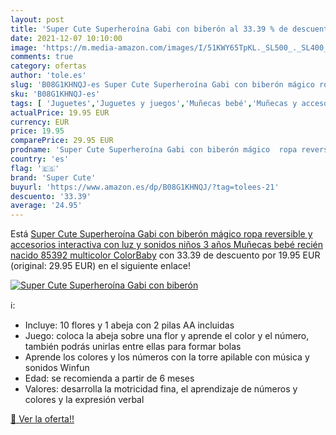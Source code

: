 ```yaml
---
layout: post
title: 'Super Cute Superheroína Gabi con biberón al 33.39 % de descuento'
date: 2021-12-07 10:10:00
image: 'https://m.media-amazon.com/images/I/51KWY65TpKL._SL500_._SL400_.jpg'
comments: true
category: ofertas
author: 'tole.es'
slug: 'B08G1KHNQJ-es Super Cute Superheroína Gabi con biberón mágico ropa...'
sku: 'B08G1KHNQJ-es'
tags: [ 'Juguetes','Juguetes y juegos','Muñecas bebé','Muñecas y accesorios','bebé','biberón','nacido','recién','super cute', ]
actualPrice: 19.95 EUR
currency: EUR
price: 19.95
comparePrice: 29.95 EUR
prodname: 'Super Cute Superheroína Gabi con biberón mágico  ropa reversible y accesorios interactiva con luz y sonidos niños 3 años Muñecas bebé recién nacido  85392   multicolor  ColorBaby'
country: 'es'
flag: '🇪🇸'
brand: 'Super Cute'
buyurl: 'https://www.amazon.es/dp/B08G1KHNQJ/?tag=tolees-21'
descuento: '33.39'
average: '24.95'
---
```


Está [Super Cute Superheroína Gabi con biberón mágico  ropa reversible y accesorios interactiva con luz y sonidos niños 3 años Muñecas bebé recién nacido  85392   multicolor  ColorBaby](https://www.amazon.es/dp/B08G1KHNQJ/?tag=tolees-21) con 33.39 de descuento por 19.95 EUR (original: 29.95 EUR) en el siguiente enlace!

[![Super Cute Superheroína Gabi con biberón](https://m.media-amazon.com/images/I/51KWY65TpKL._SL500_._SL400_.jpg)](https://www.amazon.es/dp/B08G1KHNQJ/?tag=tolees-21)

ℹ️:

- Incluye: 10 flores y 1 abeja con 2 pilas AA incluidas
- Juego: coloca la abeja sobre una flor y aprende el color y el número, también podrás unirlas entre ellas para formar bolas
- Aprende los colores y los números con la torre apilable con música y sonidos Winfun
- Edad: se recomienda a partir de 6 meses
- Valores: desarrolla la motricidad fina, el aprendizaje de números y colores y la expresión verbal

[🛒 Ver la oferta!!](https://www.amazon.es/dp/B08G1KHNQJ/?tag=tolees-21)
